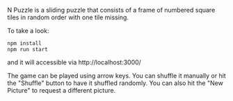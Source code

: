 N Puzzle is a sliding puzzle that consists of a frame of numbered square tiles in random order with one tile missing.

To take a look:

	npm install
	npm run start

and it will accessible via http://localhost:3000/

The game can be played using arrow keys. You can shuffle it manually or hit the "Shuffle" button to have it shuffled randomly. You can also hit the "New Picture" to request a different picture.
